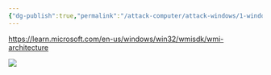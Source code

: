 ```yaml
---
{"dg-publish":true,"permalink":"/attack-computer/attack-windows/1-windows-basic/windows-management-instrumentation-wmi/","noteIcon":"","created":"2025-04-15T14:11:19.618-04:00"}
---
```




















https://learn.microsoft.com/en-us/windows/win32/wmisdk/wmi-architecture

![](https://i.imgur.com/hFxNU9x.png)
